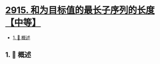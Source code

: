 # [2915. 和为目标值的最长子序列的长度【中等】](https://github.com/tnotesjs/TNotes.leetcode/tree/main/notes/2915.%20%E5%92%8C%E4%B8%BA%E7%9B%AE%E6%A0%87%E5%80%BC%E7%9A%84%E6%9C%80%E9%95%BF%E5%AD%90%E5%BA%8F%E5%88%97%E7%9A%84%E9%95%BF%E5%BA%A6%E3%80%90%E4%B8%AD%E7%AD%89%E3%80%91)

<!-- region:toc -->

- [1. 📝 概述](#1--概述)

<!-- endregion:toc -->

## 1. 📝 概述
